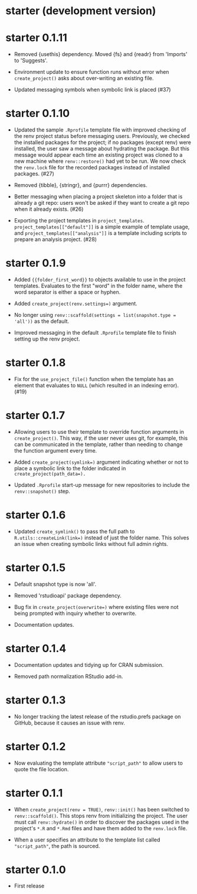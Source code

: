 # starter (development version)

# starter 0.1.11

* Removed {usethis} dependency. Moved {fs} and {readr} from 'Imports' to 'Suggests'.

* Environment update to ensure function runs without error when `create_project()` asks about over-writing an existing file.

* Updated messaging symbols when symbolic link is placed (#37)

# starter 0.1.10

* Updated the sample `.Rprofile` template file with improved checking of the renv project status before messaging users. Previously, we checked the installed packages for the project; if no packages (except renv) were installed, the user saw a message about hydrating the package. But this message would appear each time an existing project was cloned to a new machine where `renv::restore()` had yet to be run. We now check the `renv.lock` file for the recorded packages instead of installed packages. (#27)

* Removed {tibble}, {stringr}, and {purrr} dependencies.

* Better messaging when placing a project skeleton into a folder that is already a git repo: users won't be asked if they want to create a git repo when it already exists. (#26)

* Exporting the project templates in `project_templates`. `project_templates[["default"]]` is a simple example of template usage, and `project_templates[["analysis"]]` is a template including scripts to prepare an analysis project. (#28)

# starter 0.1.9

* Added `{{folder_first_word}}` to objects available to use in the project templates. Evaluates to the first "word" in the folder name, where the word separator is either a space or hyphen.

* Added `create_project(renv.settings=)` argument.

* No longer using `renv::scaffold(settings = list(snapshot.type = 'all'))` as the default.

* Improved messaging in the default `.Rprofile` template file to finish setting up the renv project.

# starter 0.1.8

* Fix for the `use_project_file()` function when the template has an element that evaluates to `NULL` (which resulted in an indexing error). (#19)

# starter 0.1.7

* Allowing users to use their template to override function arguments in `create_project()`. This way, if the user never uses git, for example, this can be communicated in the template, rather than needing to change the function argument every time.

* Added `create_project(symlink=)` argument indicating whether or not to place a symbolic link to the folder indicated in `create_project(path_data=).`

* Updated `.Rprofile` start-up message for new repositories to include the `renv::snapshot()` step.

# starter 0.1.6

* Updated `create_symlink()` to pass the full path to `R.utils::createLink(link=)` instead of just the folder name. This solves an issue when creating symbolic links without full admin rights.

# starter 0.1.5

* Default snapshot type is now 'all'.

* Removed 'rstudioapi' package dependency.

* Bug fix in `create_project(overwrite=)` where existing files were not being prompted with inquiry whether to overwrite.

* Documentation updates.

# starter 0.1.4

* Documentation updates and tidying up for CRAN submission.

* Removed path normalization RStudio add-in.

# starter 0.1.3

* No longer tracking the latest release of the rstudio.prefs package on GitHub, because it causes an issue with renv.

# starter 0.1.2

* Now evaluating the template attribute `"script_path"` to allow users to quote the file location.

# starter 0.1.1

* When `create_project(renv = TRUE)`, `renv::init()` has been switched to `renv::scaffold()`. This stops renv from initializing the project. The user must call `renv::hydrate()` in order to discover the packages used in the project's `*.R` and `*.Rmd` files and have them added to the `renv.lock` file.

* When a user specifies an attribute to the template list called `"script_path"`, the path is sourced.

# starter 0.1.0

* First release
